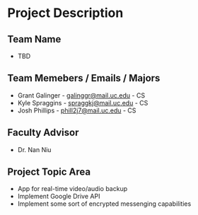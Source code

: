 # Project Description

## Team Name 
* TBD 

## Team Memebers / Emails / Majors
* Grant Galinger - galinggr@mail.uc.edu - CS
* Kyle Spraggins - spraggkj@mail.uc.edu - CS
* Josh Phillips - phill2j7@mail.uc.edu - CS

## Faculty Advisor
* Dr. Nan Niu

## Project Topic Area
* App for real-time video/audio backup
* Implement Google Drive API 
* Implement some sort of encrypted messenging capabilities
